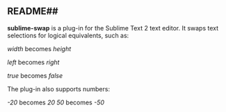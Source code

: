 ## README##

<strong>sublime-swap</strong> is a plug-in for the Sublime Text 2 text editor.  It swaps text selections for logical equivalents, such as:

<em>width</em> becomes <em>height</em>

<em>left</em> becomes <em>right</em>

<em>true</em> becomes <em>false</em>

The plug-in also supports numbers:

<em>-20</em> becomes <em>20</em>
<em>50</em> becomes <em>-50</em>


